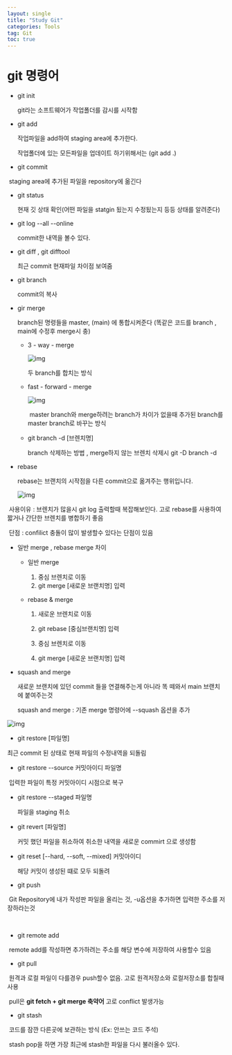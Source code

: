 ```yaml
---
layout: single
title: "Study Git"
categories: Tools
tag: Git
toc: true
---
```


# git 명령어

- git init

  git라는 소프트웨어가 작업폴더를 감시를 시작함

  

- git add

  작업파일을 add하여 staging area에 추가한다.

  작업폴더에 있는 모든파일을 업데이트 하기위해서는 (git add .)

  

- git commit

​		staging area에 추가된 파일을 repository에 옮긴다



- git status 

  현재 깃 상태 확인(어떤 파일을 statgin 됬는지 수정됬는지 등등 상태를 알려준다)



- git log --all --online

  commit한 내역을 볼수 있다.

  

- git diff , git difftool

  최근 commit 현재파일 차이점 보여줌

  

- git branch

  commit의 복사

  

- gir merge

  branch된 명령들을 master, (main) 에 통합시켜준다 (똑같은 코드를 branch , main에 수정후 merge시 충)

  - 3 - way - merge

    ![img](https://codingapple.com/wp-content/uploads/2022/06/merge1.png)

    두 branch를 합치는 방식

    

  - fast - forward - merge

    ![img](https://codingapple.com/wp-content/uploads/2022/06/%EA%B7%B8%EB%A6%BC3-4.png)

    ​	master branch와 merge하려는 branch가 차이가 없을때 추가된 branch를 master branch로 바꾸는 방식

    

  - git branch -d  [브렌치명] 

    branch 삭제하는 방법 , merge하지 않는 브렌치 삭제시 git -D branch -d

    

- rebase 

  rebase는 브랜치의 시작점을 다른 commit으로 옮겨주는 행위입니다. 

  ![img](https://codingapple.com/wp-content/uploads/2022/06/merge3.png)

​		사용이유 : 브렌치가 많을시 git log 출력할때 복잡해보인다. 고로 rebase를 사용하여 짧거나 간단한 브렌치를 병합하기 좋음

​		단점 : confilict 충돌이 많이 발생할수 있다는 단점이 있음



- 일반 merge , rebase merge 차이

  - 일반 merge

    1. 중심 브렌치로 이동
    2. git merge [새로운 브랜치명] 입력

  - rebase & merge 

    1. 새로운 브렌치로 이동

    2. git rebase [중심브랜치명] 입력

    3. 중심 브렌치로 이동 

    4. git merge [새로운 브랜치명] 입력

       

- squash and merge

  새로운 브랜치에 있던 commit 들을 연결해주는게 아니라 똑 떼와서 main 브랜치에 붙여주는것
  
  squash and merge : 기존 merge 명령어에 --squash 옵션을 추가 

![img](https://codingapple.com/wp-content/uploads/2022/06/%EA%B7%B8%EB%A6%BC2.png)



- git restore [파일명]

 최근 commit 된 상태로 현재 파일의 수정내역을 되돌림



- git restore --source 커밋아이디 파일명		

​	입력한 파일이 특정 커밋아이디 시점으로 복구



- git restore --staged 파일명

  파일을 staging 취소



- git revert [파일명]

  커밋 했던 파일을 취소하여 취소한 내역을 새로운 commirt 으로 생성함



- git reset [--hard, --soft, --mixed] 커밋아이디

  해당 커밋이 생성된 떄로 모두 되돌려

  

- git push 

​		Git Repository에 내가 작성판 파일을 올리는 것, -u옵션을 추가하면 입력한 주소를 저장하라는것

​		

- git remote add 

​		remote add를 작성하면 추가하려는 주소를 해당 변수에 저장하여 사용할수 있음



- git pull

​		원격과 로컬 파일이 다를경우 push할수 없음. 고로 원격저장소와 로컬저장소를 합칠때 사용

​		pull은 **git fetch + git merge 축약어** 고로 conflict 발생가능



- git stash	

​		코드를 잠깐 다른곳에 보관하는 방식 (Ex: 안쓰는 코드 주석)

​		stash pop을 하면 가장 최근에 stash한 파일을 다시 불러올수 있다.